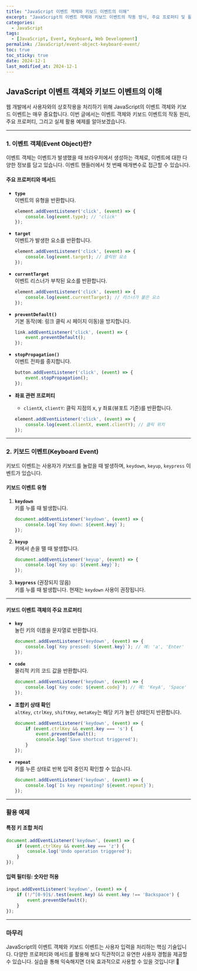 ```yaml
---
title: "JavaScript 이벤트 객체와 키보드 이벤트의 이해"
excerpt: "JavaScript의 이벤트 객체와 키보드 이벤트의 작동 방식, 주요 프로퍼티 및 활용 예제를 정리합니다."
categories:
  - JavaScript
tags:
  - [JavaScript, Event, Keyboard, Web Development]
permalink: /JavaScript/event-object-keyboard-event/
toc: true
toc_sticky: true
date: 2024-12-1
last_modified_at: 2024-12-1
---
```


## JavaScript 이벤트 객체와 키보드 이벤트의 이해

웹 개발에서 사용자와의 상호작용을 처리하기 위해 JavaScript의 이벤트 객체와 키보드 이벤트는 매우 중요합니다. 이번 글에서는 이벤트 객체와 키보드 이벤트의 작동 원리, 주요 프로퍼티, 그리고 실제 활용 예제를 알아보겠습니다.

---

### 1. 이벤트 객체(Event Object)란?

이벤트 객체는 이벤트가 발생했을 때 브라우저에서 생성하는 객체로, 이벤트에 대한 다양한 정보를 담고 있습니다. 이벤트 핸들러에서 첫 번째 매개변수로 접근할 수 있습니다.

#### 주요 프로퍼티와 메서드
- **`type`**  
  이벤트의 유형을 반환합니다.
  ```js
  element.addEventListener('click', (event) => {
      console.log(event.type); // 'click'
  });
  ```
  
- **`target`**  
  이벤트가 발생한 요소를 반환합니다.
  ```js
  element.addEventListener('click', (event) => {
      console.log(event.target); // 클릭된 요소
  });
  ```

- **`currentTarget`**  
  이벤트 리스너가 부착된 요소를 반환합니다.
  ```js
  element.addEventListener('click', (event) => {
      console.log(event.currentTarget); // 리스너가 붙은 요소
  });
  ```

- **`preventDefault()`**  
  기본 동작(예: 링크 클릭 시 페이지 이동)을 방지합니다.
  ```js
  link.addEventListener('click', (event) => {
      event.preventDefault();
  });
  ```

- **`stopPropagation()`**  
  이벤트 전파를 중지합니다.  
  ```js
  button.addEventListener('click', (event) => {
      event.stopPropagation();
  });
  ```

- **좌표 관련 프로퍼티**  
  - `clientX`, `clientY`: 클릭 지점의 x, y 좌표(뷰포트 기준)를 반환합니다.
  ```js
  element.addEventListener('click', (event) => {
      console.log(event.clientX, event.clientY); // 클릭 위치
  });
  ```

---

### 2. 키보드 이벤트(Keyboard Event)

키보드 이벤트는 사용자가 키보드를 눌렀을 때 발생하며, `keydown`, `keyup`, `keypress` 이벤트가 있습니다.  

#### 키보드 이벤트 유형
1. **`keydown`**  
   키를 누를 때 발생합니다.
   ```js
   document.addEventListener('keydown', (event) => {
       console.log(`Key down: ${event.key}`);
   });
   ```

2. **`keyup`**  
   키에서 손을 뗄 때 발생합니다.
   ```js
   document.addEventListener('keyup', (event) => {
       console.log(`Key up: ${event.key}`);
   });
   ```

3. **`keypress`** (권장되지 않음)  
   키를 누를 때 발생합니다. 현재는 `keydown` 사용이 권장됩니다.

---

#### 키보드 이벤트 객체의 주요 프로퍼티
- **`key`**  
  눌린 키의 이름을 문자열로 반환합니다.
  ```js
  document.addEventListener('keydown', (event) => {
      console.log(`Key pressed: ${event.key}`); // 예: 'a', 'Enter'
  });
  ```

- **`code`**  
  물리적 키의 코드 값을 반환합니다.
  ```js
  document.addEventListener('keydown', (event) => {
      console.log(`Key code: ${event.code}`); // 예: 'KeyA', 'Space'
  });
  ```

- **조합키 상태 확인**  
  `altKey`, `ctrlKey`, `shiftKey`, `metaKey`는 해당 키가 눌린 상태인지 반환합니다.
  ```js
  document.addEventListener('keydown', (event) => {
      if (event.ctrlKey && event.key === 's') {
          event.preventDefault();
          console.log('Save shortcut triggered');
      }
  });
  ```

- **`repeat`**  
  키를 누른 상태로 반복 입력 중인지 확인할 수 있습니다.
  ```js
  document.addEventListener('keydown', (event) => {
      console.log(`Is key repeating? ${event.repeat}`);
  });
  ```

---

### 활용 예제

#### 특정 키 조합 처리
```js
document.addEventListener('keydown', (event) => {
    if (event.ctrlKey && event.key === 'z') {
        console.log('Undo operation triggered');
    }
});
```

#### 입력 필터링: 숫자만 허용
```js
input.addEventListener('keydown', (event) => {
    if (!/^[0-9]$/.test(event.key) && event.key !== 'Backspace') {
        event.preventDefault();
    }
});
```

---

### 마무리

JavaScript의 이벤트 객체와 키보드 이벤트는 사용자 입력을 처리하는 핵심 기술입니다. 다양한 프로퍼티와 메서드를 활용해 보다 직관적이고 유연한 사용자 경험을 제공할 수 있습니다. 실습을 통해 익숙해지면 더욱 효과적으로 사용할 수 있을 것입니다! 🚀
